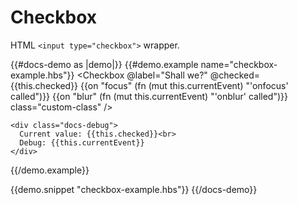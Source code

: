 # Checkbox

HTML `<input type="checkbox">` wrapper.

{{#docs-demo as |demo|}}
  {{#demo.example name="checkbox-example.hbs"}}
    <Checkbox
      @label="Shall we?"
      @checked={{this.checked}}
      {{on "focus" (fn (mut this.currentEvent) "'onfocus' called")}}
      {{on "blur" (fn (mut this.currentEvent) "'onblur' called")}}
      class="custom-class" 
    />

    <div class="docs-debug">
      Current value: {{this.checked}}<br>
      Debug: {{this.currentEvent}}
    </div>
  {{/demo.example}}

  {{demo.snippet "checkbox-example.hbs"}}
{{/docs-demo}}

